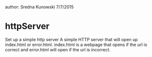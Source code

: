 author: Sredna Kunowski 7/7/2015
# httpServer
Set up a simple http server
A simple HTTP server that will open up index.html or error.html. index.html is a webpage that opens if the url is correct and error.html will open if the url is incorrect.
